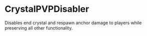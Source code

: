 # CrystalPVPDisabler
Disables end crystal and respawn anchor damage to players while preserving all other functionality.
